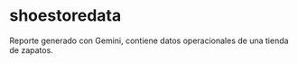 # shoestoredata
Reporte generado con Gemini, contiene datos operacionales de una tienda de zapatos.
